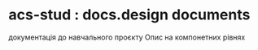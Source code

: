 # acs-stud : docs.design documents 
документація до навчального проєкту 
Опис на компонетних рівнях 
